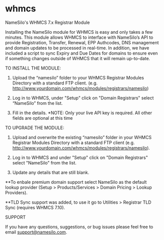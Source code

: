 # whmcs
NameSilo's WHMCS 7.x Registrar Module

Installing the NameSilo module for WHMCS is easy and only takes a few minutes. This module allows WHMCS to
interface with NameSilo’s API to provide Registration, Transfer, Renewal, EPP Authcodes, DNS management and
domain updates to be processed in real-time. In addition, we have included a script to sync Expiry and Due Dates
for domains to ensure even if something changes outside of WHMCS that it will remain up-to-date.



TO INSTALL THE MODULE:

1. Upload the “namesilo” folder to your WHMCS Registrar Modules Directory with a standard FTP client.
(e.g. http://www.yourdomain.com/whmcs/modules/registrars/namesilo)

2. Log in to WHMCS, under "Setup" click on "Domain Registrars" select “NameSilo” from the list.

3. Fill in the details. *NOTE: Only your live API key is required. All other fields are optional at this time



TO UPGRADE THE MODULE:

1. Upload and overwrite the existing “namesilo” folder in your WHMCS Registrar Modules Directory with a
standard FTP client (e.g. http://www.yourdomain.com/whmcs/modules/registrars/namesilo).

2. Log in to WHMCS and under "Setup" click on "Domain Registrars" select "NameSilo" from the list.

3. Update any details that are still blank.


**To enbale premium domain support select NameSilo as the default lookup provider (Setup > Products/Services > Domain Pricing > Lookup Providers).

**TLD Sync support was added, to use it go to Utilities > Registrar TLD Sync (requires WHMCS 7.10).


SUPPORT

If you have any questions, suggestions, or bug issues please feel free to email support@namesilo.com.
